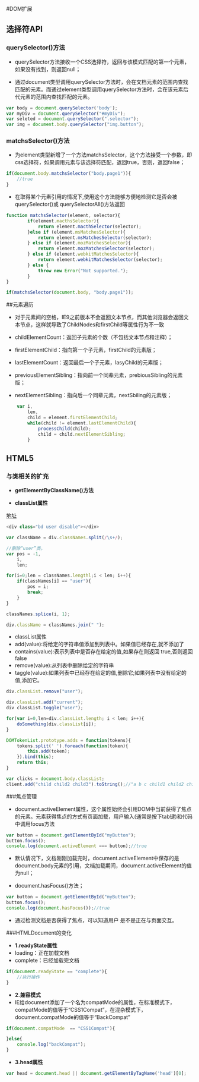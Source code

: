 #DOM扩展

## 选择符API

### querySelector()方法

- querySelector方法接收一个CSS选择符，返回与该模式匹配的第一个元素，如果没有找到，则返回null；

- 通过document类型调用querySelector方法时，会在文档元素的范围内查找匹配的元素。而通过element类型调用querySelector方法时，会在该元素后代元素的范围内查找匹配的元素。

```javascript
var body = document.querySelector('body');
var myDiv = document.querySelector("#myDiv");
var seleted = document.querySelector(".selector");
var img = document.body.querySelector("img.button");
```

### matchsSelector()方法

- 为element类型新增了一个方法matchsSelector，这个方法接受一个参数，即css选择符，如果调用元素与该选择符匹配，返回true，否则，返回false；

```javascript
if(document.body.matchsSelector("body.page1")){
	//true
}
```

- 在取得某个元素引用的情况下,使用这个方法能够方便地检测它是否会被 querySelector()或 querySelectorAll()方法返回

```javascript
function matchsSelector(element, selector){
		if(element.macthsSelector){
			return element.macthSelector(selector);
		}else if (element.msMatchesSelector){            return element.msMatchesSelector(selector);        } else if (element.mozMatchesSelector){            return element.mozMatchesSelector(selector);        } else if (element.webkitMatchesSelector){            return element.webkitMatchesSelector(selector);        } else {            throw new Error("Not supported.");        }
}

if(matchsSelector(document.body, "body.page1"));

```

##元素遍历

- 对于元素间的空格，IE9之前版本不会返回文本节点，而其他浏览器会返回文本节点，这样就导致了ChildNodes和firstChild等属性行为不一致

- childElementCount：返回子元素的个数（不包括文本节点和注释）；
- firstElementChild：指向第一个子元素，firstChild的元素版；
- lastElementCount：返回最后一个子元素，lasyChild的元素版；
- previousElementSibling：指向前一个同辈元素，prebiousSibling的元素版；
- nextElementSibling：指向后一个同辈元素，nextSbiling的元素版；


```javascript
	var i,
		len,
		child = element.firstElementChild;
		while(child != element.lastElementChild){
			processChild(child);
			child = child.nextElementSibling;
		}


```

## HTML5

### 与类相关的扩充

- **getElementByClassName()方法**

- **classList属性**

[地址](http://www.zhangxinxu.com/wordpress/2013/07/domtokenlist-html5-dom-classlist-%E7%B1%BB%E5%90%8D/)

```javascript
<div class="bd user disable"></div>

var className = div.classNames.split(/\s+/);

//删除“user”类。
var pos = -1,
	i,
	len;

for(i=0;len = classNames.lengthl;i < len; i++){
	if(classNames[i] == "user"){
		pos = i;
		break;
	}
}

classNames.splice(i, 1);

div.className = classNames.join(" ");

```

- classList属性
- add(value):将给定的字符串值添加到列表中。如果值已经存在,就不添加了
- contains(value):表示列表中是否存在给定的值,如果存在则返回 true,否则返回 false
- remove(value):从列表中删除给定的字符串
- taggle(value):如果列表中已经存在给定的值,删除它;如果列表中没有给定的值,添加它。

```javascript
div.classList.remove("user");

div.classList.add("current");
div classList.toggle("user");

for(var i=0,len=div.classList.length; i < len; i++){
	doSomething(div.classList[i]);
}
```


```javascript
DOMTokenList.prototype.adds = function(tokens){
	tokens.split(' ').foreach(function(token){
		this.add(token);
	}).bind(this);
	return this;
}

var clicks = document.body.classList;
client.add("child child2 child3").toString();//"a b c child1 child2 child3"
```

###焦点管理

- document.activeElement属性，这个属性始终会引用DOM中当前获得了焦点的元素。元素获得焦点的方式有页面加载，用户输入(通常是按下tab键)和代码中调用focus方法

```javascript
var button = document.getElementById("myButton");
button.focus();
console.log(document.activeElement === button);//true
```

- 默认情况下，文档刚刚加载完时，document.activeElement中保存的是document.body元素的引用，文档加载期间，document.activeElement的值为null；


- document.hasFocus()方法；

```javascript
var button = document.getElementById("myButton");
button.focus();
console.log(document.hasFocus());//true
```

- 通过检测文档是否获得了焦点，可以知道用户 是不是正在与页面交互。

###HTMLDocument的变化

- **1.readyState属性**
- loading：正在加载文档
- complete：已经加载完文档

```javascript
if(document.readyState == "complete"){
	//执行操作
}

```

- **2.兼容模式**
- IE给document添加了一个名为compatMode的属性，在标准模式下，compatMode的值等于“CSS1Compat”，在混杂模式下，document.compatMode的值等于“BackCompat”

```javascript
if(document.compatMode  == "CSS1Compat"){

}else{
	console.log("backCompat");
}

```

- **3.head属性**

```javascript
var head = document.head || document.getElementByTagName('head')[0];

```


```javascript

```


```javascript

```


```javascript

```


```javascript

```


```javascript

```



```javascript

```



```javascript

```




```javascript

```



```javascript

```


```javascript

```



```javascript

```



```javascript

```



```javascript

```



```javascript

```